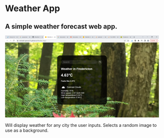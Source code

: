 # Weather App

## A simple weather forecast web app.

![Screenshot](frederictonweather.PNG)

Will display weather for any city the user inputs. Selects a random image to use as a background. 
